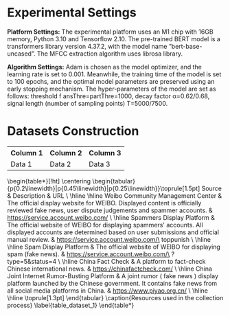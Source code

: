 # Experimental Settings

**Platform Settings:** The experimental platform uses an M1 chip with 16GB memory, Python 3.10 and Tensorflow 2.10. The pre-trained BERT model is a transformers library version 4.37.2, with the model name ”bert-base-uncased”. The MFCC extraction algorithm uses librosa library.

**Algorithm Settings:**  Adam is chosen as the model optimizer, and the learning rate is set to 0.001. Meanwhile, the training time of the model is set to 100 epochs, and the optimal model parameters are preserved using an early stopping mechanism. The hyper-parameters of the model are set as follows: threshold f ansThre=partThre=1000, decay factor α=0.62/0.68, signal length (number of sampling points) T=5000/7500.

# Datasets Construction

<table width="500">
  <tr>
    <th>Column 1</th>
    <th>Column 2</th>
    <th>Column 3</th>
  </tr>
  <tr>
    <td>Data 1</td>
    <td>Data 2</td>
    <td>Data 3</td>
  </tr>
</table>

\begin{table*}[!ht]
	\centering
		\begin{tabular}{p{0.2\linewidth}|p{0.45\linewidth}|p{0.25\linewidth}}\toprule[1.5pt]
			Source & Description & URL  \\ \hline \hline
			Weibo Community Management Center & The official display website for WEIBO. Displayed content is officially reviewed fake news, user dispute judgements and spammer accounts. & https://service.account.weibo.com/ \\ \hline
			Spammers Display Platform & The official website of WEIBO for displaying spammers' accounts. All displayed accounts are determined based on user submissions and official manual review. & https://service.account.weibo.com/\ toppunish \\ \hline \hline
			Spam Display Platform & The official website of WEIBO for displaying spam (fake news). & https://service.account.weibo.com/\ ?type=5\&status=4 \\ \hline
			China Fact Check & A platform to fact-check Chinese international news. &  https://chinafactcheck.com/ \\ \hline
			China Joint Internet Rumor-Busting Platform & A joint rumor ( fake news ) display platform launched by the Chinese government. It contains fake news from all social media platforms in China. & https://www.piyao.org.cn/ \\ \hline \hline
			\toprule[1.3pt]
		\end{tabular}
	\caption{Resources used in the collection process}
	\label{table_dataset_1}
\end{table*}
